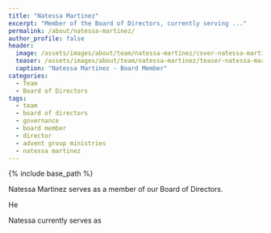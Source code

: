 ```yaml
---
title: "Natessa Martinez"
excerpt: "Member of the Board of Directors, currently serving ..."
permalink: /about/natessa-martinez/
author_profile: false
header:
  image: /assets/images/about/team/natessa-martinez/cover-natessa-martinez.jpg
  teaser: /assets/images/about/team/natessa-martinez/teaser-natessa-martinez.jpg
  caption: "Natessa Martinez - Board Member"
categories:
  - Team
  - Board of Directors
tags:
  - team
  - board of directors
  - governance
  - board member
  - director
  - advent group ministries
  - natessa martinez
---
```


{% include base_path %}

Natessa Martinez serves as a member of our Board of Directors.

He

Natessa currently serves as
